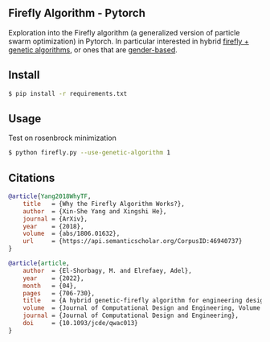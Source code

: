 ## Firefly Algorithm - Pytorch

Exploration into the Firefly algorithm (a generalized version of particle swarm optimization) in Pytorch. In particular interested in hybrid <a href="https://academic.oup.com/jcde/article/9/2/706/6566441">firefly + genetic algorithms</a>, or ones that are <a href="https://www.sciencedirect.com/science/article/abs/pii/S0957417423005298">gender-based</a>.

## Install

```bash
$ pip install -r requirements.txt
```

## Usage

Test on rosenbrock minimization

```bash
$ python firefly.py --use-genetic-algorithm 1
```

## Citations

```bibtex
@article{Yang2018WhyTF,
    title   = {Why the Firefly Algorithm Works?},
    author  = {Xin-She Yang and Xingshi He},
    journal = {ArXiv},
    year    = {2018},
    volume  = {abs/1806.01632},
    url     = {https://api.semanticscholar.org/CorpusID:46940737}
}
```

```bibtex
@article{article,
    author  = {El-Shorbagy, M. and Elrefaey, Adel},
    year    = {2022},
    month   = {04},
    pages   = {706-730},
    title   = {A hybrid genetic-firefly algorithm for engineering design problems},
    volume  = {Journal of Computational Design and Engineering, Volume 9},
    journal = {Journal of Computational Design and Engineering},
    doi     = {10.1093/jcde/qwac013}
}
```
